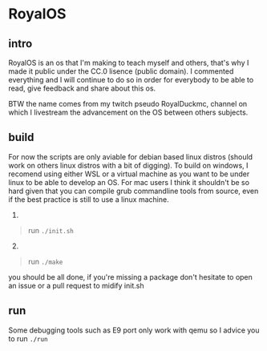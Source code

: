 # RoyalOS

## intro
RoyalOS is an os that I'm making to teach myself and others, that's why I made it public under the CC.0 lisence (public domain).
I commented everything and I will continue to do so in order for everybody to be able to read, give feedback and share about this os.

BTW the name comes from my twitch pseudo RoyalDuckmc, channel on which I livestream the advancement on the OS between others subjects.

## build
For now the scripts are only aviable for debian based linux distros (should work on others linux distros with a bit of digging).
To build on windows, I recomend using either WSL or a virtual machine as you want to be under linux to be able to develop an OS.
For mac users I think it shouldn't be so hard given that you can compile grub commandline tools from source, even if the best practice is still to use a linux machine.

1.
> run `./init.sh`
2.
> run `./make`

you should be all done, if you're missing a package don't hesitate to open an issue or a pull request to midify init.sh

## run
Some debugging tools such as E9 port only work with qemu so I advice you to run `./run`
